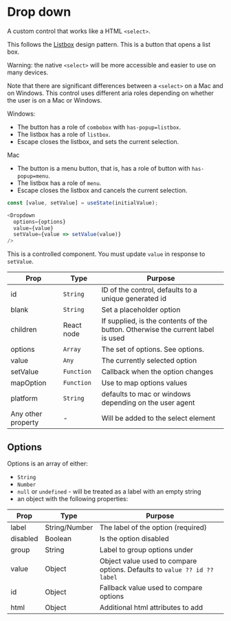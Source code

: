 # Drop down

A custom control that works like a HTML `<select>`.

This follows the [Listbox](https://www.w3.org/TR/wai-aria-practices-1.1/#Listbox)
design pattern.  This is a button that opens a list box.

Warning: the native `<select>` will be more accessible and easier to use on 
many devices.

Note that there are significant differences between a `<select>` on a Mac and on
Windows.  This control uses different aria roles depending on whether the user is on a Mac or Windows.

Windows:

- The button has a role of `combobox` with `has-popup=listbox`.
- The listbox has a role of `listbox`.
- Escape closes the listbox, and sets the current selection.

Mac

- The button is a menu button, that is, has a role of button with `has-popup=menu`.
- The listbox has a role of `menu`.
- Escape closes the listbox and cancels the current selection.

```js
const [value, setValue] = useState(initialValue);

<Dropdown
  options={options}
  value={value}
  setValue={value => setValue(value)}
/>
```

This is a controlled component.  You must update `value` in response to `setValue`.

| Prop               | Type       | Purpose                                                                          |
| ----               | ----       | ----                                                                             |
| id                 | `String`   | ID of the control, defaults to a unique generated id                             |
| blank              | `String`   | Set a placeholder option                                                         |
| children           | React node | If supplied, is the contents of the button.  Otherwise the current label is used |
| options            | `Array`    | The set of options.  See options.                                                |
| value              | `Any`      | The currently selected option                                                    |
| setValue           | `Function` | Callback when the option changes                                                 |
| mapOption          | `Function` | Use to map options values                                                        |
| platform           | `String`   | defaults to mac or windows depending on the user agent                           |
| Any other property | -          | Will be added to the select element                                              |

## Options

Options is an array of either:
- `String`
- `Number`
- `null` or `undefined` - will be treated as a label with an empty string
- an object with the following properties:

| Prop     | Type          | Purpose                                                                   |
| ----     | ----          | ----                                                                      |
| label    | String/Number | The label of the option (required)                                        |
| disabled | Boolean       | Is the option disabled                                                    |
| group    | String        | Label to group options under                                              |
| value    | Object        | Object value used to compare options.  Defaults to `value ?? id ?? label` |
| id       | Object        | Fallback value used to compare options                                    | 
| html     | Object        | Additional html attributes to add                                         |
